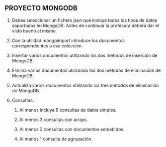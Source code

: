 ## PROYECTO MONGODB

1. Debes seleccionar un fichero json que incluya todos los tipos de datos soportados en MongoDB. Antes de continuar la profesora deberá dar el visto bueno al mismo.

2. Con la utilidad mongoimport introduce los documentos correspondientes a esa colección.

3. Insertar varios documentos utilizando los dos métodos de inserción de MongoDB.

4. Elimina varios documentos utilizando los dos métodos de eliminación de MongoDB.

5. Actualiza varios documentos utilizando los tres métodos de eliminación de MongoDB.

6. Consultas:

      1. Al menos incluye 5 consultas de datos simples.

      2. Al menos 3 consultas con arrays.

      3. Al menos 3 consultas con documentos embebidos.

      4. Al menos 1 consulta de agrupación.


